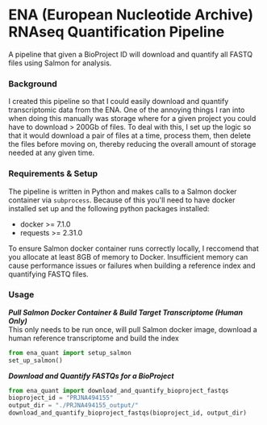 # ENA (European Nucleotide Archive) RNAseq Quantification Pipeline
A pipeline that given a BioProject ID will download and quantify all FASTQ files using Salmon for analysis. 

### Background
I created this pipeline so that I could easily download and quantify transcriptomic data from the ENA. One of the annoying things I ran into when doing this manually was storage where for a given project you could have to download > 200Gb of files. To deal with this, I set up the logic so that it would download a pair of files at a time, process them, then delete the files before moving on, thereby reducing the overall amount of storage needed at any given time.

### Requirements & Setup
The pipeline is written in Python and makes calls to a Salmon docker container via ```subprocess```. Because of this you'll need to have docker installed set up and the following python packages installed:
- docker >= 7.1.0
- requests >= 2.31.0

To ensure Salmon docker container runs correctly locally, I reccomend that you allocate at least 8GB of memory to Docker. Insufficient memory can cause performance issues or failures when building a reference index and quantifying FASTQ files.

### Usage

***Pull Salmon Docker Container & Build Target Transcriptome (Human Only)***   
This only needs to be run once, will pull Salmon docker image, download a human reference transcriptome and build the index
 ```python
from ena_quant import setup_salmon
set_up_salmon()
```

***Download and Quantify FASTQs for a BioProject***
```python
from ena_quant import download_and_quantify_bioproject_fastqs
bioproject_id = "PRJNA494155"
output_dir = "./PRJNA494155_output/"
download_and_quantify_bioproject_fastqs(bioproject_id, output_dir)
```
